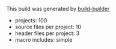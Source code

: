 <!-- GENERATED FILE -->

This build was generated by [build-builder](https://github.com/adammurdoch/build-builder)

- projects: 100
- source files per project: 10
- header files per project: 3
- macro includes: simple

